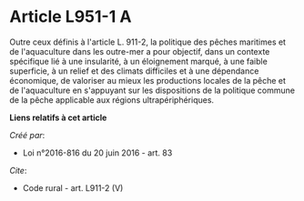 # Article L951-1 A

Outre ceux définis à l'article L. 911-2, la politique des pêches maritimes et de l'aquaculture dans les outre-mer a pour
objectif, dans un contexte spécifique lié à une insularité, à un éloignement marqué, à une faible superficie, à un relief et
des climats difficiles et à une dépendance économique, de valoriser au mieux les productions locales de la pêche et de
l'aquaculture en s'appuyant sur les dispositions de la politique commune de la pêche applicable aux régions
ultrapériphériques.

**Liens relatifs à cet article**

_Créé par_:

  - Loi n°2016-816 du 20 juin 2016 - art. 83

_Cite_:

  - Code rural - art. L911-2 (V)
